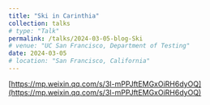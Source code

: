 ```yaml
---
title: "Ski in Carinthia"
collection: talks
# type: "Talk"
permalink: /talks/2024-03-05-blog-Ski
# venue: "UC San Francisco, Department of Testing"
date: 2024-03-05
# location: "San Francisco, California"
---
```


[https://mp.weixin.qq.com/s/3I-mPPJftEMGxOiRH6dyOQ](https://mp.weixin.qq.com/s/3I-mPPJftEMGxOiRH6dyOQ)